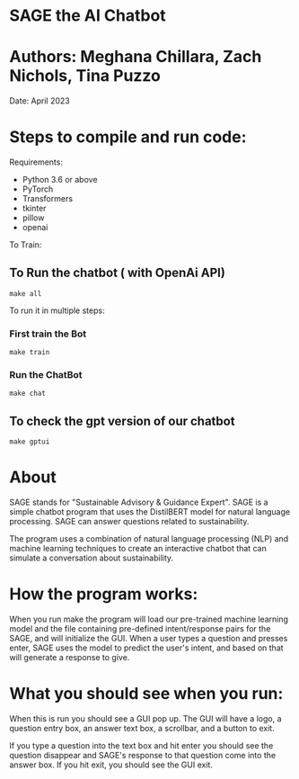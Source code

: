 # SAGE the AI Chatbot
# Authors: Meghana Chillara, Zach Nichols, Tina Puzzo 
Date: April 2023

# Steps to compile and run code:

Requirements:

- Python 3.6 or above
- PyTorch
- Transformers
- tkinter
- pillow
- openai

To Train: 
## To Run the chatbot ( with OpenAi API)
``` 
make all
```
To run it in multiple steps:
### First train the Bot
```
make train
```

### Run the ChatBot
```
make chat
```

## To check the gpt version of our chatbot
```
make gptui
```


# About

SAGE stands for "Sustainable Advisory & Guidance Expert". SAGE is a simple chatbot program that uses the DistilBERT model for natural language processing. SAGE can answer questions related to sustainability.

The program uses a combination of natural language processing (NLP) and machine learning techniques to create an interactive chatbot that can simulate a conversation about sustainability.

# How the program works:

When you run make the program will load our pre-trained machine learning model and the file containing pre-defined intent/response pairs for the SAGE, and will initialize the GUI. When a user types a question and presses enter, SAGE uses the model to predict the user's intent, and based on that will generate a response to give.

# What you should see when you run:

When this is run you should see a GUI pop up. The GUI will have a logo, a question entry box, an answer text box, a scrollbar, and a button to exit.

If you type a question into the text box and hit enter you should see the question disappear and SAGE's response to that question come into the answer box. If you hit exit, you should see the GUI exit.


